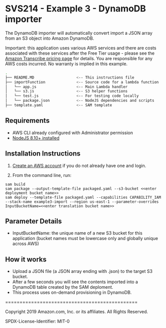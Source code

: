 # SVS214 - Example 3 - DynamoDB importer

The DynamoDB importer will automatically convert import a JSON array from an S3 object into Amazon DynamoDB.

Important: this application uses various AWS services and there are costs associated with these services after the Free Tier usage - please see the [Amazon Transcribe pricing page](https://aws.amazon.com/transcribe/pricing/) for details. You are responsible for any AWS costs incurred. No warranty is implied in this example.

```bash
.
├── README.MD                   <-- This instructions file
├── importFunction              <-- Source code for a lambda function
│   └── app.js                  <-- Main Lambda handler
│   └── s3.js                   <-- S3 helper functions
│   └── test.js                 <-- For testing code locally
│   └── package.json            <-- NodeJS dependencies and scripts
├── template.yaml               <-- SAM template
```

## Requirements

* AWS CLI already configured with Administrator permission
* [NodeJS 8.10+ installed](https://nodejs.org/en/download/)

## Installation Instructions

1. [Create an AWS account](https://portal.aws.amazon.com/gp/aws/developer/registration/index.html) if you do not already have one and login.

1. From the command line, run:
```
sam build
sam package --output-template-file packaged.yaml --s3-bucket <<enter deployment bucket name>>
sam deploy --template-file packaged.yaml --capabilities CAPABILITY_IAM --stack-name example3-import --region us-east-1 --parameter-overrides InputBucketName=<<enter translation bucket name>>
```

## Parameter Details

* InputBucketName: the unique name of a new S3 bucket for this application (bucket names must be lowercase only and globally unique across AWS)

## How it works

* Upload a JSON file (a JSON array ending with .json) to the target S3 bucket.
* After a few seconds you will see the contents imported into a DynamoDB table created by the SAM deploment.
* This process uses on-demand provisioning in DynamoDB.

==============================================

Copyright 2019 Amazon.com, Inc. or its affiliates. All Rights Reserved.

SPDX-License-Identifier: MIT-0
